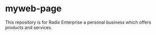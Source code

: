 # myweb-page
 This repository is for Radix Enterprise a personal business which offers products and services.
